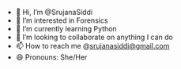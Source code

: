- 👋 Hi, I’m @SrujanaSiddi
- 👀 I’m interested in Forensics
- 🌱 I’m currently learning Python
- 💞️ I’m looking to collaborate on anything I can do
- 📫 How to reach me @srujanasiddi@gmail.com
- 😄 Pronouns: She/Her

<!---
SrujanaSiddi/SrujanaSiddi is a ✨ special ✨ repository because its `README.md` (this file) appears on your GitHub profile.
You can click the Preview link to take a look at your changes.
--->
